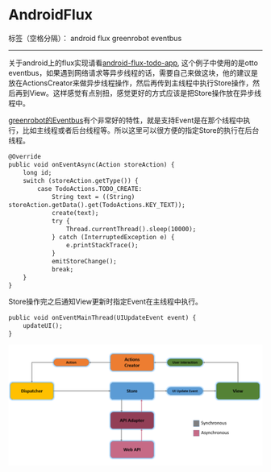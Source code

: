 # AndroidFlux

标签（空格分隔）： android flux greenrobot eventbus

---

关于android上的flux实现请看[android-flux-todo-app][1], 这个例子中使用的是otto eventbus，如果遇到网络请求等异步线程的话，需要自己来做这块，他的建议是放在ActionsCreator来做异步线程操作，然后再传到主线程中执行Store操作，然后再到View。这样感觉有点别扭，感觉更好的方式应该是把Store操作放在异步线程中。

[greenrobot的Eventbus][2]有个非常好的特性，就是支持Event是在那个线程中执行，比如主线程或者后台线程等。所以这里可以很方便的指定Store的执行在后台线程。

    @Override
    public void onEventAsync(Action storeAction) {
        long id;
        switch (storeAction.getType()) {
            case TodoActions.TODO_CREATE:
                String text = ((String) storeAction.getData().get(TodoActions.KEY_TEXT));
                create(text);
                try {
                    Thread.currentThread().sleep(10000);
                } catch (InterruptedException e) {
                    e.printStackTrace();
                }
                emitStoreChange();
                break;
        }
    }

Store操作完之后通知View更新时指定Event在主线程中执行。

    public void onEventMainThread(UIUpdateEvent event) {
        updateUI();
    }

![Android Flux][3]


  [1]: https://github.com/lgvalle/android-flux-todo-app
  [2]: https://github.com/greenrobot/EventBus/blob/master/HOWTO.md
  [3]: https://raw.githubusercontent.com/dengyin2000/dengyin2000.github.io/master/public/images/android-flux1.png